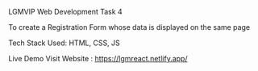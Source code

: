 LGMVIP Web Development Task 4

To create a Registration Form whose data is displayed on the same page

Tech Stack Used:
HTML, CSS, JS

Live Demo
Visit Website : https://lgmreact.netlify.app/
